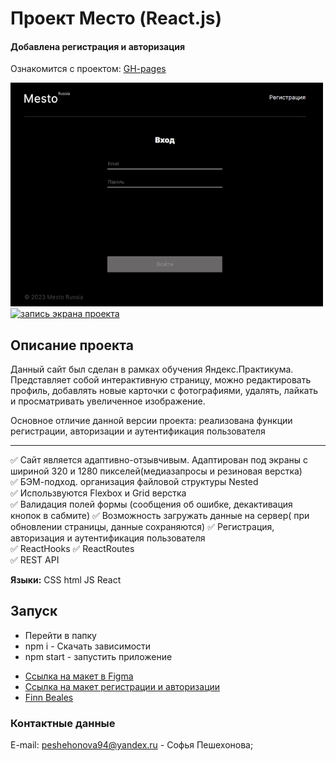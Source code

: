 # Проект Место (React.js)
#### **Добавлена регистрация и авторизация**

Ознакомится с проектом: [GH-pages](https://sofiapeshekhonova.github.io/react-mesto-auth/)
<div align="left">
  <a href="https://sofiapeshekhonova.github.io/react-mesto-auth/">
    <img src="https://github.com/sofiapeshekhonova/react-mesto-auth/blob/main/src/images/login.gif?raw=true" width="500" alt="запись экрана проекта">
  <a>
    <a href="https://sofiapeshekhonova.github.io/mesto-react/">
    <img src="https://github.com/sofiapeshekhonova/mesto-react/blob/main/src/images/gif.gif?raw=true" width="500" alt="запись экрана проекта">
  <a>
</div>

## Описание проекта
Данный сайт был сделан в рамках обучения Яндекс.Практикума. Представляет собой интерактивную страницу, можно редактировать профиль, добавлять новые карточки с фотографиями, удалять, лайкать и просматривать увеличенное изображение.

Основное отличие данной версии проекта: реализована функции регистрации, авторизации и аутентификация пользователя

***
 ✅ Сайт является адаптивно-отзывчивым. Адаптирован под экраны с шириной 320 и 1280 пикселей(медиазапросы и резиновая верстка)  
 ✅ БЭМ-подход. организация файловой структуры Nested  
 ✅ Использвуются Flexbox и Grid верстка  
 ✅ Валидация полей формы (сообщения об ошибке, декактивация кнопок в сабмите)
 ✅ Возможность загружать данные на сервер( при обновлении страницы, данные сохраняются)
 ✅ Регистрация, авторизация и аутентификация пользователя  
 ✅ ReactHooks 
 ✅ ReactRoutes  
 ✅ REST API  
 
**Языки:** CSS html JS React

 ## Запуск
 - Перейти в папку
 - npm i - Скачать зависимости
 - npm start - запустить приложение

* [Ссылка на макет в Figma](https://www.figma.com/file/2cn9N9jSkmxD84oJik7xL7/JavaScript.-Sprint-4?node-id=0%3A1)
* [Ссылка на макет регистрации и авторизации](https://www.figma.com/file/5H3gsn5lIGPwzBPby9jAOo/Sprint-14-RU?node-id=0%3A1)
* [Finn Beales](https://www.madebyfinn.com/)

### Контактные данные
E-mail: peshehonova94@yandex.ru - Софья Пешехонова;
